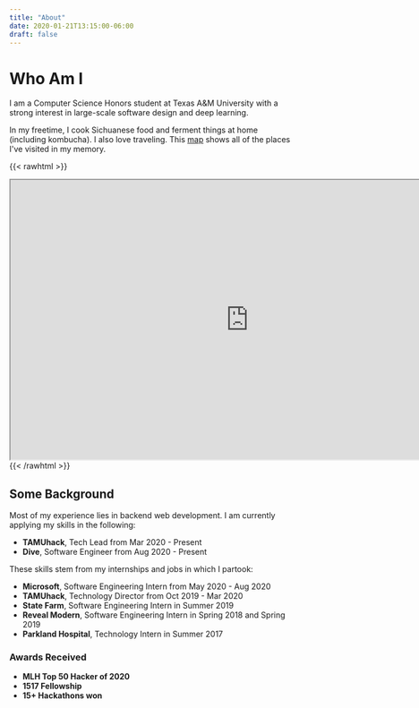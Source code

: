 ```yaml
---
title: "About"
date: 2020-01-21T13:15:00-06:00
draft: false
---
```


# Who Am I

I am a Computer Science Honors student at Texas A&M University with a strong interest in large-scale software design and deep learning.

In my freetime, I cook Sichuanese food and ferment things at home (including kombucha). I also love traveling. This [map](https://drive.google.com/open?id=1c79jtpQB5MpIzMxGQ-aAXcRqmA2pFt3M&usp=sharing) shows all of the places I've visited in my memory.

{{< rawhtml >}}
<iframe src="https://www.google.com/maps/d/u/1/embed?mid=1c79jtpQB5MpIzMxGQ-aAXcRqmA2pFt3M" width="850em" height="500em"></iframe>
{{< /rawhtml >}}


## Some Background

Most of my experience lies in backend web development. I am currently applying my skills in the following:
* **TAMUhack**, Tech Lead from Mar 2020 - Present
* **Dive**, Software Engineer from Aug 2020 - Present

These skills stem from my internships and jobs in which I partook:
* **Microsoft**, Software Engineering Intern from May 2020 - Aug 2020
* **TAMUhack**, Technology Director from Oct 2019 - Mar 2020
* **State Farm**, Software Engineering Intern in Summer 2019
* **Reveal Modern**, Software Engineering Intern in Spring 2018 and Spring 2019
* **Parkland Hospital**, Technology Intern in Summer 2017


### Awards Received
* **MLH Top 50 Hacker of 2020**
* **1517 Fellowship**
* **15+ Hackathons won**